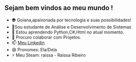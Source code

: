 ## Sejam bem vindos ao meu mundo !



- 👽 Goiana,apaixonada por tecnologia e suas possibilidades!
- 🦾Sou estudante de Análise e Desenvolvimento de Sistemas
- 🌱 Estou aprendendo Python,C#,Html no atual momento.
- 🤝 Procuro colaborar com Projetos.
- 📫 [Meu Linkedin](www.linkedin.com/in/raissa-anne-ribeiro-263077234)
- 😄 Pronomes: Ela/Dela
- ⚡ Meu Steam: raissa - Raissa Ribeiro 

